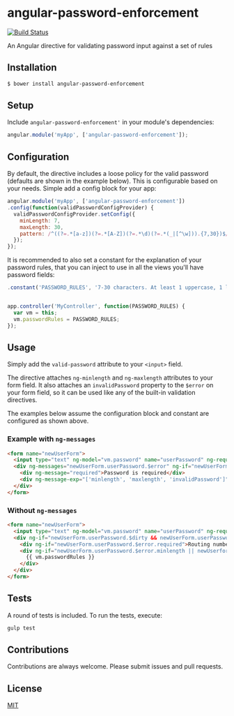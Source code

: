 angular-password-enforcement
============================

[![Build Status](https://travis-ci.org/jdforsythe/angular-password-enforcement.svg?branch=master)](https://travis-ci.org/jdforsythe/angular-password-enforcement)

An Angular directive for validating password input against a set of rules

## Installation
```bash
$ bower install angular-password-enforcement
```

## Setup

Include `angular-password-enforcement'` in your module's dependencies:

```js
angular.module('myApp', ['angular-password-enforcement']);
```

## Configuration

By default, the directive includes a loose policy for the valid password (defaults are shown in the example below).
This is configurable based on your needs. Simple add a config block for your app:

```js
angular.module('myApp', ['angular-password-enforcement'])
.config(function(validPasswordConfigProvider) {
  validPasswordConfigProvider.setConfig({
    minLength: 7,
    maxLength: 30,
    pattern: /^((?=.*[a-z])(?=.*[A-Z])(?=.*\d)(?=.*(_|[^\w])).{7,30})$/;
  });
});
```

It is recommended to also set a constant for the explanation of your password rules, that you can inject to use in all the views you'll have
password fields:

```js
.constant('PASSWORD_RULES', '7-30 characters. At least 1 uppercase, 1 lowercase, 1 number, and 1 symbol. Symbols include: `~!@#$%^&*()-_=+[]{}\\|;:\'",.<>/?');


app.controller('MyController', function(PASSWORD_RULES) {
  var vm = this;
  vm.passwordRules = PASSWORD_RULES;
});
```

## Usage

Simply add the `valid-password` attribute to your `<input>` field.

The directive attaches `ng-minlength` and `ng-maxlength` attributes to your form field. It also attaches an `invalidPassword` property to the
`$error` on your form field, so it can be used like any of the built-in validation directives.

The examples below assume the configuration block and constant are configured as shown above.

### Example with `ng-messages`

```html
<form name="newUserForm">
  <input type="text" ng-model="vm.password" name="userPassword" ng-required="true" valid-password>
  <div ng-messages="newUserForm.userPassword.$error" ng-if="newUserForm.userPassword.$dirty">
    <div ng-message="required">Password is required</div>
    <div ng-message-exp="['minlength', 'maxlength', 'invalidPassword']">{{ vm.passwordRules }}</div>
  </div>
</form>
```

### Without `ng-messages`

```html
<form name="newUserForm">
  <input type="text" ng-model="vm.password" name="userPassword" ng-required="true" valid-password>
  <div ng-if="newUserForm.userPassword.$dirty && newUserForm.userPassword.$invalid">
    <div ng-if="newUserForm.userPassword.$error.required">Routing number is required</div>
    <div ng-if="newUserForm.userPassword.$error.minlength || newUserform.userPassword.$error.maxlength || newUserForm.userPassword.$error.invalidPassword">
      {{ vm.passwordRules }}
    </div>
  </div>
</form>
```

## Tests

A round of tests is included. To run the tests, execute:

```bash
gulp test
```

## Contributions

Contributions are always welcome. Please submit issues and pull requests.

## License

[MIT](LICENSE)

